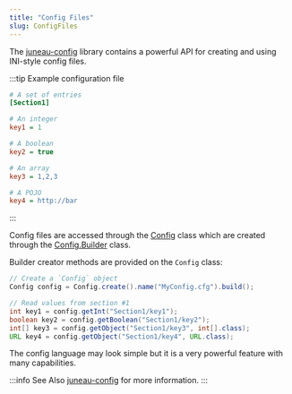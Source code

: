 ```yaml
---
title: "Config Files"
slug: ConfigFiles
---
```


The [juneau-config](/docs/topics/JuneauConfigBasics) library contains a powerful API for creating and using INI-style config files.

:::tip Example configuration file
```ini
# A set of entries
[Section1]

# An integer
key1 = 1

# A boolean
key2 = true

# An array
key3 = 1,2,3

# A POJO
key4 = http://bar
```
:::

Config files are accessed through the <a href="/site/apidocs/org/apache/juneau/config/Config.html" target="_blank">Config</a> class which are
created through the <a href="/site/apidocs/org/apache/juneau/config/Config.Builder.html" target="_blank">Config.Builder</a> class.

Builder creator methods are provided on the `Config` class:

```java
// Create a `Config` object
Config config = Config.create().name("MyConfig.cfg").build();

// Read values from section #1
int key1 = config.getInt("Section1/key1");
boolean key2 = config.getBoolean("Section1/key2");
int[] key3 = config.getObject("Section1/key3", int[].class);
URL key4 = config.getObject("Section1/key4", URL.class);
```

The config language may look simple but it is a very powerful feature with many capabilities.

:::info See Also
[juneau-config](/docs/topics/JuneauConfigBasics) for more information.
:::